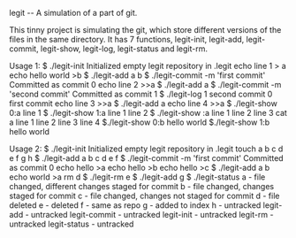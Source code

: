 legit -- A simulation of a part of git.

This tinny project is simulating the git, which store different versions of the files in the same directory.
It has 7 functions, legit-init, legit-add, legit-commit, legit-show, legit-log, legit-status and legit-rm.


Usage 1:
    $ ./legit-init
        Initialized empty legit repository in .legit
        echo line 1 > a
        echo hello world >b
    $ ./legit-add a b
    $ ./legit-commit -m 'first commit'
        Committed as commit 0
        echo  line 2 >>a
    $ ./legit-add a
    $ ./legit-commit -m 'second commit'
        Committed as commit 1
    $ ./legit-log
        1 second commit
        0 first commit
        echo line 3 >>a
    $ ./legit-add a
        echo line 4 >>a
    $ ./legit-show 0:a
        line 1
    $ ./legit-show 1:a
        line 1
        line 2
    $ ./legit-show :a
        line 1
        line 2
        line 3
        cat a
        line 1
        line 2
        line 3
        line 4
    $./legit-show 0:b
        hello world
    $./legit-show 1:b
        hello world


Usage 2:
    $ ./legit-init
        Initialized empty legit repository in .legit
        touch a b c d e f g h
    $ ./legit-add a b c d e f
    $ ./legit-commit -m 'first commit'
        Committed as commit 0
        echo hello >a
        echo hello >b
        echo hello >c
    $ ./legit-add a b
        echo world >a
        rm d
    $ ./legit-rm e
    $ ./legit-add g
    $ ./legit-status
        a - file changed, different changes staged for commit
        b - file changed, changes staged for commit
        c - file changed, changes not staged for commit
        d - file deleted
        e - deleted
        f - same as repo
        g - added to index
        h - untracked
        legit-add - untracked
        legit-commit - untracked
        legit-init - untracked
        legit-rm - untracked
        legit-status - untracked
